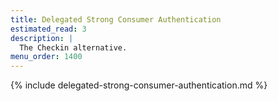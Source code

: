 ```yaml
---
title: Delegated Strong Consumer Authentication
estimated_read: 3
description: |
  The Checkin alternative.
menu_order: 1400
---
```


{% include delegated-strong-consumer-authentication.md %}

